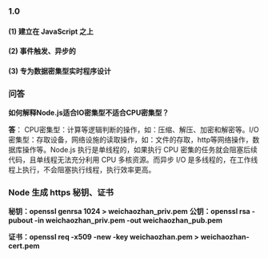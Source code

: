 ### 1.0

#### (1) 建立在 JavaScript 之上
#### (2) 事件触发、异步的
#### (3) **专为**数据密集型实时程序设计  

### 问答
**如何解释Node.js适合IO密集型不适合CPU密集型？** 

**答**： CPU密集型：计算等逻辑判断的操作，如：压缩、解压、加密和解密等。I/O密集型：存取设备，网络设施的读取操作，如：文件的存取，http等网络操作，数据库操作等。Node.js 执行是单线程的，如果执行 CPU 密集的任务就会阻塞后续代码，且单线程无法充分利用 CPU 多核资源。而异步 I/O 是多线程的，在工作线程上执行，不会阻塞执行线程，执行效率更高。

### Node 生成 https 秘钥、证书

**秘钥：openssl genrsa 1024 > weichaozhan_priv.pem** 
**公钥：openssl rsa -pubout -in weichaozhan_priv.pem -out weichaozhan_pub.pem**

**证书：openssl req -x509 -new -key weichaozhan.pem > weichaozhan-cert.pem**